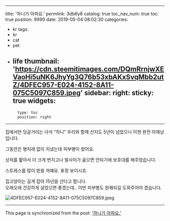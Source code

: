 
---
title: '하니가 아파요.'
permlink: 3db6y8
catalog: true
toc_nav_num: true
toc: true
position: 9999
date: 2019-05-04 08:02:30
categories:
- kr
tags:
- kr
- cat
- pet
- life
thumbnail: 'https://cdn.steemitimages.com/DQmRrnjwXEVaoHi5uNK6JhyYg3Q76b53xbAKxSvqMbb2utZ/4DFEC957-E024-4152-8A11-075C5097C859.jpeg'
sidebar:
    right:
        sticky: true
widgets:
    -
        type: toc
        position: right
---


집에서만 딩글거리는 녀석 “하니”
우리와 함께 산지도 5년이 넘었으니 
이젠 완전 아재냥입니다.  

그동안은 병치레 없이 지냈는데 
피부병이 왔어요. 

상처를 핥아서 더 크게 번지고나 발사이가 곪으면 안되기에 
보호대를 해주었습니다.  

스트레스를 많이 받을 꺼예요. 
표정 보이시죠.  

집고양이는 길게 잡아 15년을 산다고 합니다.  
오래오래 건강하게 살았으면 좋겠는데..
이번 피부병도 완쾌되길 도와주어야 겠습니다. 

![4DFEC957-E024-4152-8A11-075C5097C859.jpeg](https://cdn.steemitimages.com/DQmRrnjwXEVaoHi5uNK6JhyYg3Q76b53xbAKxSvqMbb2utZ/4DFEC957-E024-4152-8A11-075C5097C859.jpeg)

- - -

This page is synchronized from the post: ['하니가 아파요.'](https://steemit.com/@kingbit/3db6y8)
